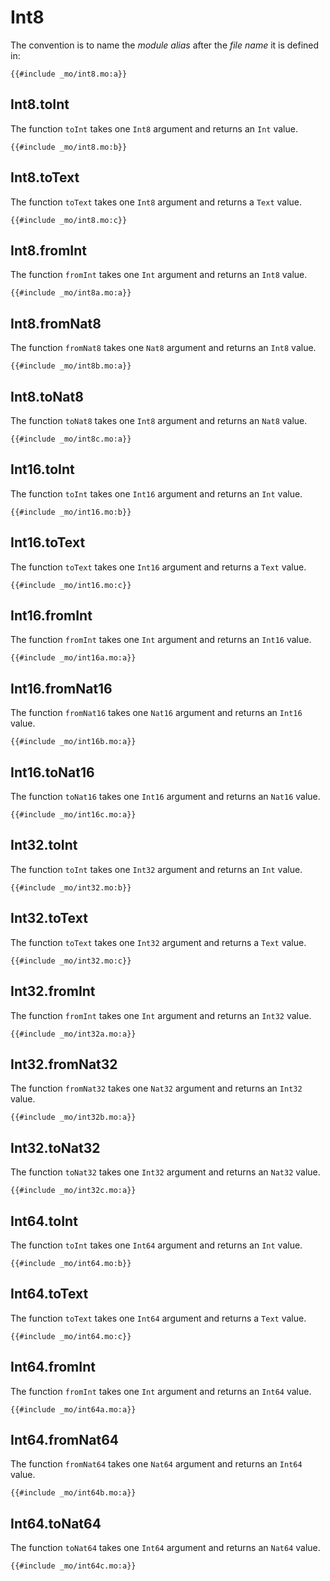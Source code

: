 

# Int8
The convention is to name the *module alias* after the *file name* it is defined in:

```motoko
{{#include _mo/int8.mo:a}}
```

## Int8.toInt
The function `toInt` takes one `Int8` argument and returns an `Int` value. 

```motoko
{{#include _mo/int8.mo:b}}
```
## Int8.toText
The function `toText` takes one `Int8` argument and returns a `Text` value. 

```motoko
{{#include _mo/int8.mo:c}}
```
## Int8.fromInt
The function `fromInt` takes one `Int` argument and returns an `Int8` value. 

```motoko
{{#include _mo/int8a.mo:a}}
```
## Int8.fromNat8
The function `fromNat8` takes one `Nat8` argument and returns an `Int8` value. 

```motoko
{{#include _mo/int8b.mo:a}}
```
## Int8.toNat8
The function `toNat8` takes one `Int8` argument and returns an `Nat8` value. 

```motoko
{{#include _mo/int8c.mo:a}}
```

## Int16.toInt
The function `toInt` takes one `Int16` argument and returns an `Int` value. 

```motoko
{{#include _mo/int16.mo:b}}
```

## Int16.toText
The function `toText` takes one `Int16` argument and returns a `Text` value. 

```motoko
{{#include _mo/int16.mo:c}}
```

## Int16.fromInt
The function `fromInt` takes one `Int` argument and returns an `Int16` value. 

```motoko
{{#include _mo/int16a.mo:a}}
```

## Int16.fromNat16
The function `fromNat16` takes one `Nat16` argument and returns an `Int16` value. 

```motoko
{{#include _mo/int16b.mo:a}}
```

## Int16.toNat16
The function `toNat16` takes one `Int16` argument and returns an `Nat16` value. 

```motoko
{{#include _mo/int16c.mo:a}}
```

## Int32.toInt
The function `toInt` takes one `Int32` argument and returns an `Int` value. 

```motoko
{{#include _mo/int32.mo:b}}
```

## Int32.toText
The function `toText` takes one `Int32` argument and returns a `Text` value. 

```motoko
{{#include _mo/int32.mo:c}}
```

## Int32.fromInt
The function `fromInt` takes one `Int` argument and returns an `Int32` value. 

```motoko
{{#include _mo/int32a.mo:a}}
```

## Int32.fromNat32
The function `fromNat32` takes one `Nat32` argument and returns an `Int32` value. 

```motoko
{{#include _mo/int32b.mo:a}}
```

## Int32.toNat32
The function `toNat32` takes one `Int32` argument and returns an `Nat32` value. 

```motoko
{{#include _mo/int32c.mo:a}}
```

## Int64.toInt
The function `toInt` takes one `Int64` argument and returns an `Int` value. 

```motoko
{{#include _mo/int64.mo:b}}
```

## Int64.toText
The function `toText` takes one `Int64` argument and returns a `Text` value. 

```motoko
{{#include _mo/int64.mo:c}}
```

## Int64.fromInt
The function `fromInt` takes one `Int` argument and returns an `Int64` value. 

```motoko
{{#include _mo/int64a.mo:a}}
```

## Int64.fromNat64
The function `fromNat64` takes one `Nat64` argument and returns an `Int64` value. 

```motoko
{{#include _mo/int64b.mo:a}}
```

## Int64.toNat64
The function `toNat64` takes one `Int64` argument and returns an `Nat64` value. 

```motoko
{{#include _mo/int64c.mo:a}}
```

